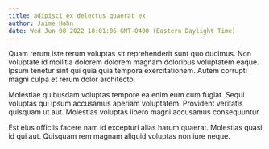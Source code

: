 ```yaml
---
title: adipisci ex delectus quaerat ex
author: Jaime Hahn
date: Wed Jun 08 2022 18:01:06 GMT-0400 (Eastern Daylight Time)
---
```

Quam rerum iste rerum voluptas sit reprehenderit sunt quo ducimus. Non voluptate id mollitia dolorem dolorem magnam doloribus voluptatem eaque. Ipsum tenetur sint qui quia quia tempora exercitationem. Autem corrupti magni culpa et rerum dolor architecto.

 Molestiae quibusdam voluptas tempore ea enim eum cum fugiat. Sequi voluptas qui ipsum accusamus aperiam voluptatem. Provident veritatis quisquam ut aut. Molestias voluptas libero magni accusamus consequuntur.

 Est eius officiis facere nam id excepturi alias harum quaerat. Molestias quasi id qui aut. Quisquam rem magnam aliquid voluptas non iure neque.